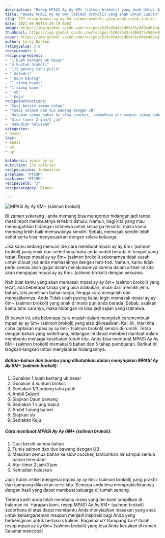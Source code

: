 ```yaml
---
description: "Resep MPASI Ay Ay 6M+ (salmon brokoli) yang enak Untuk Jualan"
title: "Resep MPASI Ay Ay 6M+ (salmon brokoli) yang enak Untuk Jualan"
slug: 727-resep-mpasi-ay-ay-6m-salmon-brokoli-yang-enak-untuk-jualan
date: 2021-06-06T14:26:19.680Z
image: https://img-global.cpcdn.com/recipes/520c8543a1d664fb/680x482cq70/mpasi-ay-ay-6m-salmon-brokoli-foto-resep-utama.jpg
thumbnail: https://img-global.cpcdn.com/recipes/520c8543a1d664fb/680x482cq70/mpasi-ay-ay-6m-salmon-brokoli-foto-resep-utama.jpg
cover: https://img-global.cpcdn.com/recipes/520c8543a1d664fb/680x482cq70/mpasi-ay-ay-6m-salmon-brokoli-foto-resep-utama.jpg
author: Corey Barton
ratingvalue: 3.8
reviewcount: 8
recipeingredient:
- "1 buah kentang uk besar"
- "4 kuntum brokoli"
- "1/3 potong tahu putih"
- " Seledri"
- " Daun bawang"
- "1 siung baput"
- "1 siung bamer"
- " ub"
- " Keju"
recipeinstructions:
- "Cuci bersih semua bahan"
- "Tumis salmon dan duo bawang dengan UB"
- "Masukan semua bahan ke slow coocker, tambahkan air sampai semua bahan terendam"
- "Atur timer 2 jam/3 jam"
- "Kemudian haluskan"
categories:
- Resep
tags:
- mpasi
- ay
- ay

katakunci: mpasi ay ay 
nutrition: 176 calories
recipecuisine: Indonesian
preptime: "PT20M"
cooktime: "PT49M"
recipeyield: "3"
recipecategory: Dinner

---
```



![MPASI Ay Ay 6M+ (salmon brokoli)](https://img-global.cpcdn.com/recipes/520c8543a1d664fb/680x482cq70/mpasi-ay-ay-6m-salmon-brokoli-foto-resep-utama.jpg)

Di zaman  sekarang , anda memang bisa mengorder hidangan jadi tanpa mesti repot membuatnya terlebih dahulu. Namun, bagi kita yang mau menyuguhkan hidangan istimewa untuk keluarga tercinta, maka kamu memang lebih baik memasaknya sendiri. Sebab, memasak sendiri lebih sehat serta bisa menyesuaikan dengan selera keluarga.

Jika kamu sedang mencari ide cara membuat mpasi ay ay 6m+ (salmon brokoli) yang enak dan sederhana,maka anda sudah berada di tempat yang tepat. Resep mpasi ay ay 6m+ (salmon brokoli)  sebenarnya tidak susah untuk dibuat jika anda memasaknya dengan hati-hati. Namun, kamu tidak perlu cemas akan gagal dalam melakukannya 
karena dalam artikel ini kita akan mengupas mpasi ay ay 6m+ (salmon brokoli) dengan seksama.  



Nah buat kamu yang akan memasak mpasi ay ay 6m+ (salmon brokoli) yang lezat, ada beberapa tahap yang bisa dilakukan, mulai dari memilih jenis bahan, lalu pemilihan bahan segar, hingga cara mengolah dan menyajikannya. Anda Tidak usah pusing kalau ingin memasak mpasi ay ay 6m+ (salmon brokoli) yang enak di mana pun anda berada. Sebab, asalkan kamu  tahu caranya, maka hidangan ini bisa jadi sajian yang istimewa.

Di bawah ini, ada beberapa cara mudah dalam mengolah caramembuat mpasi ay ay 6m+ (salmon brokoli) yang siap dikreasikan. Kali ini, mari kita coba ciptakan mpasi ay ay 6m+ (salmon brokoli) sendiri di rumah. Tetap dengan bahan yang sederhana, hidangan ini dapat memberi manfaat dalam membantu menjaga kesehatan tubuh kita. Anda bisa membuat MPASI Ay Ay 6M+ (salmon brokoli) memakai 9 bahan dan 5 tahap pembuatan. Berikut ini langkah-langkah untuk menyiapkan hidangannya.

<!--inarticleads1-->

##### Bahan-bahan dan bumbu yang dibutuhkan dalam menyiapkan MPASI Ay Ay 6M+ (salmon brokoli):

1. Gunakan 1 buah kentang uk besar
1. Gunakan 4 kuntum brokoli
1. Sediakan 1/3 potong tahu putih
1. Ambil  Seledri
1. Siapkan  Daun bawang
1. Sediakan 1 siung baput
1. Ambil 1 siung bamer
1. Siapkan  ub
1. Sediakan  Keju




<!--inarticleads2-->

##### Cara membuat MPASI Ay Ay 6M+ (salmon brokoli):

1. Cuci bersih semua bahan
1. Tumis salmon dan duo bawang dengan UB
1. Masukan semua bahan ke slow coocker, tambahkan air sampai semua bahan terendam
1. Atur timer 2 jam/3 jam
1. Kemudian haluskan




Jadi, itulah artikel mengenai  mpasi ay ay 6m+ (salmon brokoli)  yang praktis dan gampang dilakukan versi kita. Semoga anda bisa mempraktekkannya dengan hasil yang dapat membuat keluarga di rumah senang. 

Terima kasih anda telah membaca resep yang tim kami tampilkan di halaman ini. Harapan kami, resep  MPASI Ay Ay 6M+ (salmon brokoli) sederhana di atas dapat membantu Anda menyiapkan masakan yang enak untuk keluarga/teman maupun menjadi inspirasi bagi Anda yang berkeinginan untuk berbisnis kuliner. Bagaimana? Gampang kan? Itulah resep mpasi ay ay 6m+ (salmon brokoli) yang bisa Anda kerjakan di rumah. Selamat mencoba!

